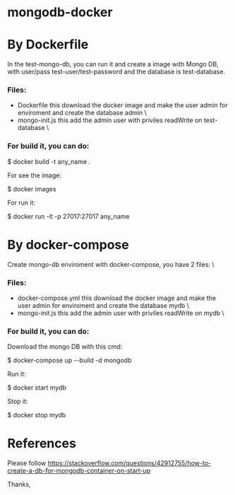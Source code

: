 # mongodb-docker

# By Dockerfile

In the test-mongo-db, you can run it and create a image with Mongo DB, with user/pass test-user/test-password and the database is test-database. 

### Files: 

- Dockerfile this download the docker image and make the user admin for enviroment and create the database admin \  
- mongo-init.js this add the admin user with priviles readWrite on test-database \ 

### For build it, you can do: 

$ docker build -t any_name . 

For see the image: 

$ docker images 

For run it: 

$ docker run -it -p 27017:27017 any_name

# By docker-compose

Create mongo-db enviroment with docker-compose, you have 2 files: \

### Files: 
- docker-compose.yml this download the docker image and make the user admin for enviroment and create the database mydb \  
-  mongo-init.js this add the admin user with priviles readWrite on mydb \ 

### For build it, you can do: 

Download the mongo DB with this cmd:

$ docker-compose up --build -d mongodb 

Run it:

$ docker start mydb

Stop it:

$ docker stop mydb


# References

Please follow https://stackoverflow.com/questions/42912755/how-to-create-a-db-for-mongodb-container-on-start-up

Thanks, 
